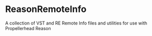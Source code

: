 # ReasonRemoteInfo
A collection of VST and RE Remote Info files and utilities for use with Propellerhead Reason
